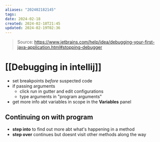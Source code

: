 ```yaml
---
aliases: "202402182145"
tags: 
date: 2024-02-18
created: 2024-02-18T21:45
updated: 2024-02-19T02:36
---
```

> Source: https://www.jetbrains.com/help/idea/debugging-your-first-java-application.html#stopping-debugger
# [[Debugging in intellij]]
- set breakpoints *before* suspected code
- if passing arguments
	- click run in gutter and edit configurations
	- type arguments in "program arguments"
- get more info abt variables in scope in the **Variables** panel

## Continuing on with program
- **step into** to find out more abt what's happening in a method
- **step over** continues but doesnt visit other methods along the way